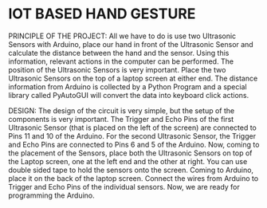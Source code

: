 # IOT BASED HAND GESTURE
PRINCIPLE OF THE PROJECT:
All we have to do is use two Ultrasonic Sensors with Arduino, place our hand in front of the Ultrasonic Sensor and calculate the distance between the hand and the sensor. Using this information, relevant actions in the computer can be performed.
The position of the Ultrasonic Sensors is very important. Place the two Ultrasonic Sensors on the top of a laptop screen at either end. The distance information from Arduino is collected by a Python Program and a special library called PyAutoGUI will convert the data into keyboard click actions.

DESIGN:
The design of the circuit is very simple, but the setup of the components is very important. The Trigger and Echo Pins of the first Ultrasonic Sensor (that is placed on the left of the screen) are connected to Pins 11 and 10 of the Arduino. For the second Ultrasonic Sensor, the Trigger and Echo Pins are connected to Pins 6 and 5 of the Arduino.
Now, coming to the placement of the Sensors, place both the Ultrasonic Sensors on top of the Laptop screen, one at the left end and the other at right. You can use double sided tape to hold the sensors onto the screen.
Coming to Arduino, place it on the back of the laptop screen. Connect the wires from Arduino to Trigger and Echo Pins of the individual sensors. Now, we are ready for programming the Arduino.
